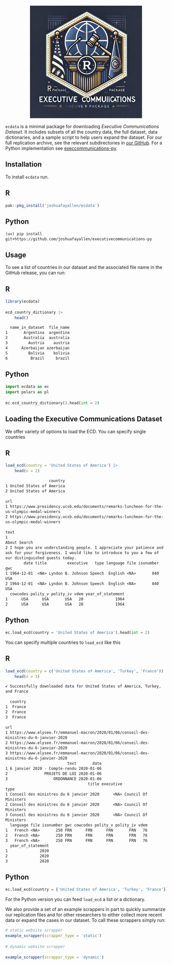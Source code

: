 

<p align="center">
<a href="https://joshuafayallen.github.io/ecdata/">
<img src="hex-logo.png" height = "350" class = "center"> </a>
</p>

`ecdata` is a minimal package for downloading *Executive Communications
Dataset*. It includes subsets of all the country data, the full dataset,
data dictionaries, and a sample script to help users expand the dataset.
For our full replication archive, see the relevant subdirectories in
[our
GitHub](https://github.com/joshuafayallen/executivestatements/tree/main/raw-data).
For a Python implementation see
[execcommunications-py](https://github.com/joshuafayallen/executivecommunications-py).

## Installation

To install `ecdata` run.

## R

``` r
pak::pkg_install('joshuafayallen/ecdata')
```

## Python


    (uv) pip install git+https://github.com/joshuafayallen/executivecommunications-py

## Usage

To see a list of countries in our dataset and the associated file name
in the GitHub release, you can run:

## R

``` r
library(ecdata)

ecd_country_dictionary |>
    head()
```

      name_in_dataset  file_name
    1       Argentina  argentina
    2       Australia  australia
    3         Austria    austria
    4      Azerbaijan azerbaijan
    5         Bolivia    bolivia
    6          Brazil     brazil

## Python

``` python
import ecdata as ec
import polars as pl 

ec.ecd_country_dictionary().head(int = 2)
```

## Loading the Executive Communications Dataset

We offer variety of options to load the ECD. You can specify single
countries

## R

``` r
load_ecd(country = 'United States of America') |>
    head(n = 2)
```

                       country
    1 United States of America
    2 United States of America
                                                                                              url
    1 https://www.presidency.ucsb.edu/documents/remarks-luncheon-for-the-us-olympic-medal-winners
    2 https://www.presidency.ucsb.edu/documents/remarks-luncheon-for-the-us-olympic-medal-winners
                                                                                                                                                                         text
    1                                                                                                                                                            About Search
    2 I hope you are understanding people. I appreciate your patience and ask for your forgiveness. I would like to introduce to you a few of our distinguished guests today.
            date title         executive   type language file isonumber gwc
    1 1964-12-01  <NA> Lyndon B. Johnson Speech  English <NA>       840 USA
    2 1964-12-01  <NA> Lyndon B. Johnson Speech  English <NA>       840 USA
      cowcodes polity_v polity_iv vdem year_of_statement
    1      USA      USA       USA   20              1964
    2      USA      USA       USA   20              1964

## Python

``` python
ec.load_ecd(country = 'United States of America').head(int = 2)
```

You can specify multiple countries to `load_ecd` like this

## R

``` r
load_ecd(country = c('United States of America', 'Turkey', 'France'))  |>
    head(n = 3)
```

    ✔ Successfully downloaded data for United States of America, Turkey, and France

      country
    1  France
    2  France
    3  France
                                                                                           url
    1 https://www.elysee.fr/emmanuel-macron/2020/01/06/conseil-des-ministres-du-6-janvier-2020
    2 https://www.elysee.fr/emmanuel-macron/2020/01/06/conseil-des-ministres-du-6-janvier-2020
    3 https://www.elysee.fr/emmanuel-macron/2020/01/06/conseil-des-ministres-du-6-janvier-2020
                               text       date
    1 6 janvier 2020 - Compte-rendu 2020-01-06
    2                PROJETS DE LOI 2020-01-06
    3                    ORDONNANCE 2020-01-06
                                        title executive                 type
    1 Conseil des ministres du 6 janvier 2020      <NA> Council Of Ministers
    2 Conseil des ministres du 6 janvier 2020      <NA> Council Of Ministers
    3 Conseil des ministres du 6 janvier 2020      <NA> Council Of Ministers
      language file isonumber gwc cowcodes polity_v polity_iv vdem
    1   French <NA>       250 FRN      FRN      FRN       FRN   76
    2   French <NA>       250 FRN      FRN      FRN       FRN   76
    3   French <NA>       250 FRN      FRN      FRN       FRN   76
      year_of_statement
    1              2020
    2              2020
    3              2020

## Python

``` python
ec.load_ecd(country = {'United States of America', 'Turkey', 'France'}).head(n = 2)
```

For the Python version you can feed `load_ecd` a list or a dictionary.

We also provide a set of an example scrappers in part to quickly
summarize our replication files and for other researchers to either
collect more recent data or expand the cases in our dataset. To call
these scrappers simply run:

``` r
# static website scrapper
example_scrapper(scrapper_type = 'static')

# dynamic website scrapper 

example_scrapper(scrapper_type = 'dynamic')
```
